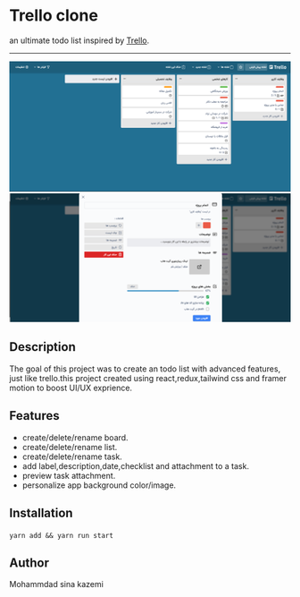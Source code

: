 # Trello clone

an ultimate todo list inspired by [Trello](https://trello.com/).

---

![landing page](./src/assets/images/screenshots/landing-page.png)
![landing page](./src/assets/images/screenshots/task-properties.png)

## Description

The goal of this project was to create an todo list with advanced features, just like trello.this project created using react,redux,tailwind css and framer motion to boost UI/UX exprience.

## Features

- create/delete/rename board.
- create/delete/rename list.
- create/delete/rename task.
- add label,description,date,checklist and attachment to a task.
- preview task attachment.
- personalize app background color/image.

## Installation

`yarn add && yarn run start`

## Author

Mohammdad sina kazemi

